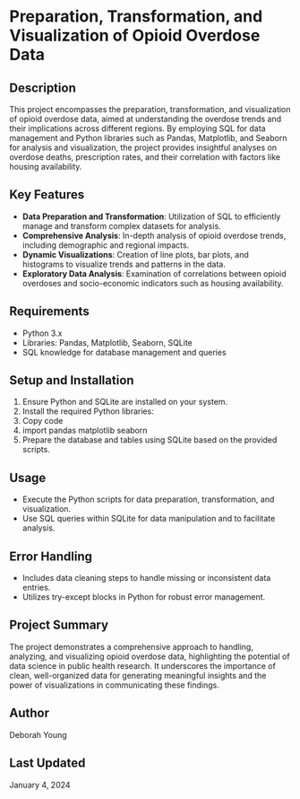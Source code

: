# Preparation, Transformation, and Visualization of Opioid Overdose Data

## Description
This project encompasses the preparation, transformation, and visualization of opioid overdose data, aimed at understanding the overdose trends and their implications across different regions. By employing SQL for data management and Python libraries such as Pandas, Matplotlib, and Seaborn for analysis and visualization, the project provides insightful analyses on overdose deaths, prescription rates, and their correlation with factors like housing availability.

## Key Features
- **Data Preparation and Transformation**: Utilization of SQL to efficiently manage and transform complex datasets for analysis.
- **Comprehensive Analysis**: In-depth analysis of opioid overdose trends, including demographic and regional impacts.
- **Dynamic Visualizations**: Creation of line plots, bar plots, and histograms to visualize trends and patterns in the data.
- **Exploratory Data Analysis**: Examination of correlations between opioid overdoses and socio-economic indicators such as housing availability.

## Requirements
- Python 3.x
- Libraries: Pandas, Matplotlib, Seaborn, SQLite
- SQL knowledge for database management and queries

## Setup and Installation
1. Ensure Python and SQLite are installed on your system.
2. Install the required Python libraries:
3. Copy code
4. import pandas matplotlib seaborn
5. Prepare the database and tables using SQLite based on the provided scripts.

## Usage
- Execute the Python scripts for data preparation, transformation, and visualization.
- Use SQL queries within SQLite for data manipulation and to facilitate analysis.

## Error Handling
- Includes data cleaning steps to handle missing or inconsistent data entries.
- Utilizes try-except blocks in Python for robust error management.

## Project Summary
The project demonstrates a comprehensive approach to handling, analyzing, and visualizing opioid overdose data, highlighting the potential of data science in public health research. It underscores the importance of clean, well-organized data for generating meaningful insights and the power of visualizations in communicating these findings.

## Author
Deborah Young

## Last Updated
January 4, 2024